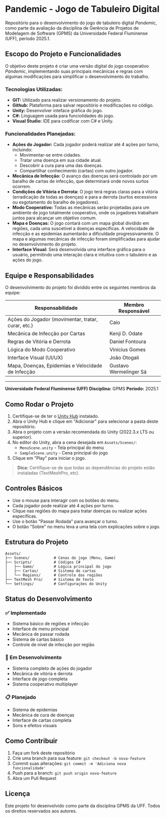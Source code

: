 # Pandemic - Jogo de Tabuleiro Digital

Repositório para o desenvolvimento do jogo de tabuleiro digital *Pandemic*, como parte da avaliação da disciplina de Gerência de Projetos de Modelagem de Software (GPMS) da Universidade Federal Fluminense (UFF), período 2025.1.

## Escopo do Projeto e Funcionalidades

O objetivo deste projeto é criar uma versão digital do jogo cooperativo *Pandemic*, implementando suas principais mecânicas e regras com algumas modificações para simplificar o desenvolvimento do trabalho.

### Tecnologias Utilizadas:

* **GIT:** Utilizado para realizar versionamento do projeto.
* **Github:** Plataforma para salvar repositório e modificações no código.
* **Unity:** Desenvolver inteface gráfica do jogo.
* **C#:** Linguagem usada para funciolidades do jogo.
* **Visual Studio:** IDE para codificar com C# e Unity.

### Funcionalidades Planejadas:

* **Ações do Jogador:** Cada jogador poderá realizar até 4 ações por turno, incluindo:
    * Movimentar-se entre cidades.
    * Tratar uma doença em sua cidade atual.
    * Descobrir a cura para uma das doenças.
    * Compartilhar conhecimento (cartas) com outro jogador.
* **Mecânica de Infecção:** O avanço das doenças será controlado por um baralho de cartas de infecção, que determinará onde novos surtos ocorrem.
* **Condições de Vitória e Derrota:** O jogo terá regras claras para a vitória (erradicação de todas as doenças) e para a derrota (surtos excessivos ou esgotamento do baralho de jogadores).
* **Modo Cooperativo:** Todas as mecânicas serão projetadas para um ambiente de jogo totalmente cooperativo, onde os jogadores trabalham juntos para alcançar um objetivo comum.
* **Mapa e Doenças:** O jogo contará com um mapa global dividido em regiões, cada uma suscetível a doenças específicas. A velocidade de infecção e as epidemias aumentarão a dificuldade progressivamente. O mapa e algumas mecânicas de infecção foram simplificadas para ajudar no desenvolvimento do projeto.
* **Interface Visual:** Será desenvolvida uma interface gráfica para o usuário, permitindo uma interação clara e intuitiva com o tabuleiro e as ações do jogo.

## Equipe e Responsabilidades

O desenvolvimento do projeto foi dividido entre os seguintes membros da equipe:

| Responsabilidade                                    | Membro Responsável    |
| --------------------------------------------------- | --------------------- |
| Ações do Jogador (movimentar, tratar, curar, etc.)  | Caio                  |
| Mecânica de Infecção por Cartas                     | Kenji D. Odate        |
| Regras de Vitória e Derrota                         | Daniel Fontoura       |
| Lógica do Modo Cooperativo                          | Vinicius Gomes        |
| Interface Visual (UI/UX)                            | João Otogali          |
| Mapa, Doenças, Epidemias e Velocidade de Infecção   | Gustavo Wermelinger Sá|

---
**Universidade Federal Fluminense (UFF)**
**Disciplina:** GPMS
**Período:** 2025.1

## Como Rodar o Projeto

1. Certifique-se de ter o [Unity Hub](https://unity.com/download) instalado.
2. Abra o Unity Hub e clique em "Adicionar" para selecionar a pasta deste repositório.
3. Abra o projeto com a versão recomendada do Unity (2022.3.x LTS ou superior).
4. No editor do Unity, abra a cena desejada em `Assets/Scenes/`:
   - `MenuScene.unity` - Tela principal do menu
   - `SampleScene.unity` - Cena principal do jogo
5. Clique em "Play" para iniciar o jogo.

> **Dica:** Certifique-se de que todas as dependências do projeto estão instaladas (TextMeshPro, etc).

## Controles Básicos

- Use o mouse para interagir com os botões do menu.
- Cada jogador pode realizar até 4 ações por turno.
- Clique nas regiões do mapa para tratar doenças ou realizar ações específicas.
- Use o botão "Passar Rodada" para avançar o turno.
- O botão "Sobre" no menu leva a uma tela com explicações sobre o jogo.

## Estrutura do Projeto

```
Assets/
├── Scenes/           # Cenas do jogo (Menu, Game)
├── Scripts/          # Códigos C#
│   ├── Game/         # Lógica principal do jogo
│   ├── Cartas/       # Sistema de cartas
│   └── Regions/      # Controle das regiões
├── TextMesh Pro/     # Sistema de texto
└── Settings/         # Configurações do Unity
```

## Status do Desenvolvimento

### ✅ Implementado
- Sistema básico de regiões e infecção
- Interface de menu principal
- Mecânica de passar rodada
- Sistema de cartas básico
- Controle de nível de infecção por região

### 🚧 Em Desenvolvimento
- Sistema completo de ações do jogador
- Mecânica de vitória e derrota
- Interface de jogo completa
- Sistema cooperativo multiplayer

### 📋 Planejado
- Sistema de epidemias
- Mecânica de cura de doenças
- Interface de cartas completa
- Sons e efeitos visuais

## Como Contribuir

1. Faça um fork deste repositório
2. Crie uma branch para sua feature: `git checkout -b nova-feature`
3. Commit suas alterações: `git commit -m 'Adiciona nova funcionalidade'`
4. Push para a branch: `git push origin nova-feature`
5. Abra um Pull Request

## Licença

Este projeto foi desenvolvido como parte da disciplina GPMS da UFF. Todos os direitos reservados aos autores.
